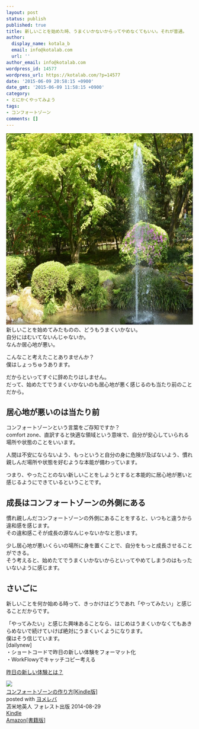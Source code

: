 ```yaml
---
layout: post
status: publish
published: true
title: 新しいことを始めた時、うまくいかないからってやめなくてもいい。それが普通。
author:
  display_name: kotala_b
  email: info@kotalab.com
  url: ''
author_email: info@kotalab.com
wordpress_id: 14577
wordpress_url: https://kotalab.com/?p=14577
date: '2015-06-09 20:58:15 +0900'
date_gmt: '2015-06-09 11:58:15 +0900'
category:
- とにかくやってみよう
tags:
- コンフォートゾーン
comments: []
---
```

<p><img src="/wp-content/uploads/2015/06/its-usually_20150609-780x517.jpg" alt="its-usually_20150609" width="780" height="517" class="aligncenter size-large wp-image-14580" /><br />
新しいことを始めてみたものの、どうもうまくいかない。<br />
自分にはむいてないんじゃないか。<br />
なんか居心地が悪い。</p>
<p>こんなこと考えたことありませんか？<br />
僕はしょっちゅうあります。</p>
<p>だからといってすぐに辞めたりはしません。<br />
だって、始めたてでうまくいかないのも居心地が悪く感じるのも当たり前のことだから。<br />
</p>
<!--more-->
<h2>居心地が悪いのは当たり前</h2>
<p>コンフォートゾーンという言葉をご存知ですか？<br />
comfort zone、直訳すると快適な領域という意味で、自分が安心していられる場所や状態のことをいいます。</p>
<p>人間は不安にならないよう、もっというと自分の身に危険が及ばないよう、慣れ親しんだ場所や状態を好むような本能が備わっています。</p>
<p>つまり、やったことのない新しいことをしようとすると本能的に居心地が悪いと感じるようにできているということです。</p>
<h2>成長はコンフォートゾーンの外側にある</h2>
<p>慣れ親しんだコンフォートゾーンの外側にあることをすると、いつもと違うから違和感を感じます。<br />
その違和感こそが成長の源なんじゃないかなと思います。</p>
<p>少し居心地が悪いくらいの場所に身を置くことで、自分をもっと成長させることができる。<br />
そう考えると、始めたてでうまくいかないからといってやめてしまうのはもったいないように感じます。</p>
<h2>さいごに</h2>
<p>新しいことを何か始める時って、きっかけはどうであれ「やってみたい」と感じることだからです。</p>
<p>「やってみたい」と感じた興味あることなら、はじめはうまくいかなくてもあきらめないで続けていけば絶対にうまくいくようになります。<br />
僕はそう信じています。<br />
[dailynew]<br />
・ショートコードで昨日の新しい体験をフォーマット化<br />
・WorkFlowyでキャッチコピー考える</p>
<p><a href="/lets-start-1day1new" title="昨日の新しい体験とは？">昨日の新しい体験とは？</a></p>
<div class="clear"></div>
<div class="booklink-box">
<div class="booklink-image"><a href="https://www.amazon.co.jp/exec/obidos/asin/B00MY68CV2/same-22/" rel="nofollow" target="_blank"><img src="https://images-fe.ssl-images-amazon.com/images/I/61b6fHAir0L._SL160_.jpg" style="border: none;" /></a></div>
<div class="booklink-info">
<div class="booklink-name"><a href="https://www.amazon.co.jp/exec/obidos/asin/B00MY68CV2/same-22/" rel="nofollow" target="_blank">コンフォートゾーンの作り方[Kindle版]</a>
<div class="booklink-powered-date">posted with <a href="https://yomereba.com" rel="nofollow" target="_blank">ヨメレバ</a></div>
</div>
<div class="booklink-detail">苫米地英人 フォレスト出版 2014-08-29    </div>
<div class="booklink-link2">
<div class="shoplinkkindle"><a href="https://www.amazon.co.jp/exec/obidos/ASIN/B00MY68CV2/same-22/" rel="nofollow" target="_blank">Kindle</a></div>
<div class="shoplinkamazon"><a href="https://www.amazon.co.jp/exec/obidos/ASIN/4894514133/same-22/" rel="nofollow" target="_blank">Amazon[書籍版]</a></div>
</p></div>
</div>
<div class="booklink-footer"></div>
</div>
